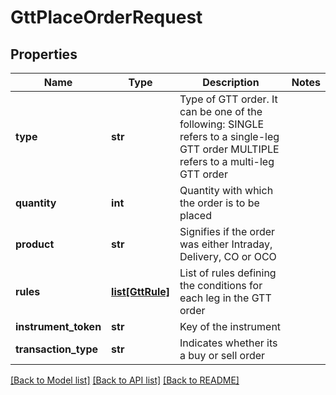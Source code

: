 # GttPlaceOrderRequest

## Properties
Name | Type | Description | Notes
------------ | ------------- | ------------- | -------------
**type** | **str** | Type of GTT order. It can be one of the following: SINGLE refers to a single-leg GTT order MULTIPLE refers to a multi-leg GTT order | 
**quantity** | **int** | Quantity with which the order is to be placed | 
**product** | **str** | Signifies if the order was either Intraday, Delivery, CO or OCO | 
**rules** | [**list[GttRule]**](GttRule.md) | List of rules defining the conditions for each leg in the GTT order | 
**instrument_token** | **str** | Key of the instrument | 
**transaction_type** | **str** | Indicates whether its a buy or sell order | 

[[Back to Model list]](../README.md#documentation-for-models) [[Back to API list]](../README.md#documentation-for-api-endpoints) [[Back to README]](../README.md)

